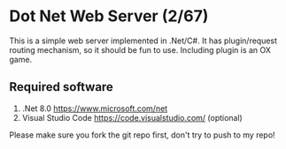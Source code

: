 Dot Net Web Server (2/67)
==================
This is a simple web server implemented in .Net/C#. It has plugin/request routing mechanism, so it should be fun to use. Including plugin is an OX game.

Required software
-----------------
1. .Net 8.0  https://www.microsoft.com/net
2. Visual Studio Code https://code.visualstudio.com/ (optional)

Please make sure you fork the git repo first, don't try to push to my repo!

